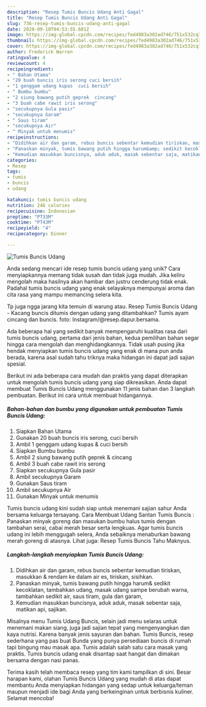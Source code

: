 ```yaml
---
description: "Resep Tumis Buncis Udang Anti Gagal"
title: "Resep Tumis Buncis Udang Anti Gagal"
slug: 736-resep-tumis-buncis-udang-anti-gagal
date: 2020-09-10T04:53:55.601Z
image: https://img-global.cpcdn.com/recipes/fed4983a302ad746/751x532cq70/tumis-buncis-udang-foto-resep-utama.jpg
thumbnail: https://img-global.cpcdn.com/recipes/fed4983a302ad746/751x532cq70/tumis-buncis-udang-foto-resep-utama.jpg
cover: https://img-global.cpcdn.com/recipes/fed4983a302ad746/751x532cq70/tumis-buncis-udang-foto-resep-utama.jpg
author: Frederick Warren
ratingvalue: 4
reviewcount: 4
recipeingredient:
- " Bahan Utama"
- "20 buah buncis iris serong cuci bersih"
- "1 genggam udang kupas  cuci bersih"
- " Bumbu bumbu"
- "2 siung bawang putih geprek  cincang"
- "3 buah cabe rawit iris serong"
- "secukupnya Gula pasir"
- "secukupnya Garam"
- " Saus tiram"
- "secukupnya Air"
- " Minyak untuk menumis"
recipeinstructions:
- "Didihkan air dan garam, rebus buncis sebentar kemudian tiriskan, masukkan &amp; rendam ke dalam air es, tiriskan, sisihkan."
- "Panaskan minyak, tumis bawang putih hingga harum&amp; sedikit kecoklatan, tambahkan udang, masak udang sampe berubah warna, tambahkan sedikit air, saus tiram, gula dan garam,"
- "Kemudian masukkan buncisnya, aduk aduk, masak sebentar saja, matikan api, sajikan."
categories:
- Resep
tags:
- tumis
- buncis
- udang

katakunci: tumis buncis udang 
nutrition: 246 calories
recipecuisine: Indonesian
preptime: "PT33M"
cooktime: "PT43M"
recipeyield: "4"
recipecategory: Dinner

---
```



![Tumis Buncis Udang](https://img-global.cpcdn.com/recipes/fed4983a302ad746/751x532cq70/tumis-buncis-udang-foto-resep-utama.jpg)

Anda sedang mencari ide resep tumis buncis udang yang unik? Cara menyiapkannya memang tidak susah dan tidak juga mudah. Jika keliru mengolah maka hasilnya akan hambar dan justru cenderung tidak enak. Padahal tumis buncis udang yang enak selayaknya mempunyai aroma dan cita rasa yang mampu memancing selera kita.

Tp juga ngga jarang kita temuin di warung atau. Resep Tumis Buncis Udang - Kacang buncis ditumis dengan udang yang ditambahkan? Tumis ayam cincang dan buncis. foto: Instagram/@resep.dapur.bersama.

Ada beberapa hal yang sedikit banyak mempengaruhi kualitas rasa dari tumis buncis udang, pertama dari jenis bahan, kedua pemilihan bahan segar hingga cara mengolah dan menghidangkannya. Tidak usah pusing jika hendak menyiapkan tumis buncis udang yang enak di mana pun anda berada, karena asal sudah tahu triknya maka hidangan ini dapat jadi sajian spesial.


Berikut ini ada beberapa cara mudah dan praktis yang dapat diterapkan untuk mengolah tumis buncis udang yang siap dikreasikan. Anda dapat membuat Tumis Buncis Udang menggunakan 11 jenis bahan dan 3 langkah pembuatan. Berikut ini cara untuk membuat hidangannya.

<!--inarticleads1-->

##### Bahan-bahan dan bumbu yang digunakan untuk pembuatan Tumis Buncis Udang:

1. Siapkan  Bahan Utama
1. Gunakan 20 buah buncis iris serong, cuci bersih
1. Ambil 1 genggam udang kupas &amp; cuci bersih
1. Siapkan  Bumbu bumbu
1. Ambil 2 siung bawang putih geprek &amp; cincang
1. Ambil 3 buah cabe rawit iris serong
1. Siapkan secukupnya Gula pasir
1. Ambil secukupnya Garam
1. Gunakan  Saus tiram
1. Ambil secukupnya Air
1. Gunakan  Minyak untuk menumis


Tumis buncis udang kini sudah siap untuk menemani sajian sahur Anda bersama keluarga tersayang. Cara Membuat Udang Santan Tumis Buncis : Panaskan minyak goreng dan masukan bumbu halus tumis dengan tambahan serai, cabai merah besar serta lengkuas. Agar tumis buncis udang ini lebih menggugah selera, Anda sebaiknya menaburkan bawang merah goreng di atasnya. Lihat juga: Resep Tumis Buncis Tahu Maknyus. 

<!--inarticleads2-->

##### Langkah-langkah menyiapkan Tumis Buncis Udang:

1. Didihkan air dan garam, rebus buncis sebentar kemudian tiriskan, masukkan &amp; rendam ke dalam air es, tiriskan, sisihkan.
1. Panaskan minyak, tumis bawang putih hingga harum&amp; sedikit kecoklatan, tambahkan udang, masak udang sampe berubah warna, tambahkan sedikit air, saus tiram, gula dan garam,
1. Kemudian masukkan buncisnya, aduk aduk, masak sebentar saja, matikan api, sajikan.


Misalnya menu Tumis Udang Buncis, selain jadi menu selaras untuk menemani makan siang, juga jadi sajian tepat yang mengenyangkan dan kaya nutrisi. Karena banyak jenis sayuran dan bahan. Tumis Buncis, resep sederhana yang pas buat Bunda yang punya persediaan buncis di rumah tapi bingung mau masak apa. Tumis adalah salah satu cara masak yang praktis. Tumis buncis udang enak disantap saat hangat dan dimakan bersama dengan nasi panas. 

Terima kasih telah membaca resep yang tim kami tampilkan di sini. Besar harapan kami, olahan Tumis Buncis Udang yang mudah di atas dapat membantu Anda menyiapkan hidangan yang sedap untuk keluarga/teman maupun menjadi ide bagi Anda yang berkeinginan untuk berbisnis kuliner. Selamat mencoba!
